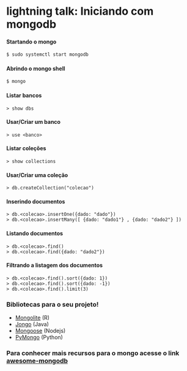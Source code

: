 # lightning talk: Iniciando com mongodb

#### Startando o mongo 
```bash
$ sudo systemctl start mongodb
```
#### Abrindo o mongo shell
```bash
$ mongo
```

#### Listar bancos
```
> show dbs
```

#### Usar/Criar um banco
```
> use <banco>
```

#### Listar coleções
```
> show collections
```

#### Usar/Criar uma coleção
```
> db.createCollection("colecao")
```

#### Inserindo documentos
```
> db.<colecao>.insertOne({dado: "dado"})
> db.<colecao>.insertMany([ {dado: "dado1"} , {dado: "dado2"} ])
```

#### Listando documentos
```
> db.<colecao>.find()
> db.<colecao>.find({dado: "dado2"})
```

#### Filtrando a listagem dos documentos
```
> db.<colecao>.find().sort({dado: 1})
> db.<colecao>.find().sort({dado: -1})
> db.<colecao>.find().limit(3)
```
### Bibliotecas para o seu projeto!
 - [Mongolite](https://jeroen.github.io/mongolite/) (R)
 - [Jongo](http://jongo.org) (Java)
 - [Mongoose](http://mongoosejs.com) (Nodejs)
 - [PyMongo](https://github.com/mongodb/mongo-python-driver) (Python)
 
 
### Para conhecer mais recursos para o mongo acesse o link [awesome-mongodb](https://github.com/ramnes/awesome-mongodb)
